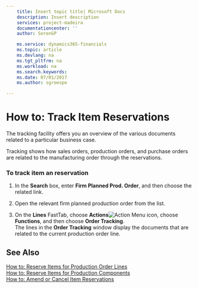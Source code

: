 ```yaml
---
    title: Insert topic title| Microsoft Docs
    description: Insert description
    services: project-madeira
    documentationcenter: ''
    author: SorenGP

    ms.service: dynamics365-financials
    ms.topic: article
    ms.devlang: na
    ms.tgt_pltfrm: na
    ms.workload: na
    ms.search.keywords:
    ms.date: 07/01/2017
    ms.author: sgroespe

---
```

# How to: Track Item Reservations
The tracking facility offers you an overview of the various documents related to a particular business case.  
  
 Tracking shows how sales orders, production orders, and purchase orders are related to the manufacturing order through the reservations.  
  
### To track item an reservation  
  
1.  In the **Search** box, enter **Firm Planned Prod. Order**, and then choose the related link.  
  
2.  Open the relevant firm planned production order   from the list.  
  
3.  On the **Lines** FastTab, choose **Actions**![Action Menu icon](../media/actionmenuicon.png "actionMenuIcon"), choose **Functions**, and then choose **Order Tracking**.   
    The lines in the **Order Tracking** window display the documents that are related to the current production order line.  
  
## See Also  
 [How to: Reserve Items for Production Order Lines](../how-to-reserve-items-for-production-order-lines.md)   
 [How to: Reserve Items for Production Components](../how-to-reserve-items-for-production-components.md)   
 [How to: Amend or Cancel Item Reservations](../how-to-amend-or-cancel-item-reservations.md)